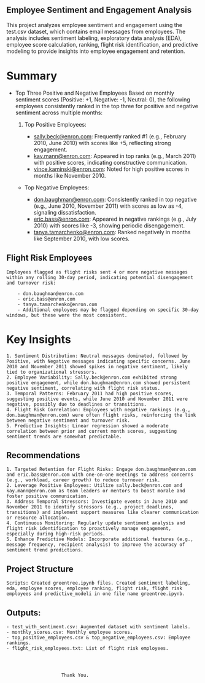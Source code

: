 

## Employee Sentiment and Engagement Analysis
This project analyzes employee sentiment and engagement using the test.csv dataset, which contains email messages from employees. The analysis includes sentiment labeling, exploratory data analysis (EDA), employee score calculation, ranking, flight risk identification, and predictive modeling to provide insights into employee engagement and retention.

# Summary
-  Top Three Positive and Negative Employees
    Based on monthly sentiment scores (Positive: +1, Negative: -1, Neutral: 0), the following employees consistently ranked in the top three for positive and negative sentiment across multiple months:

    1. Top Positive Employees:

        - sally.beck@enron.com: Frequently ranked #1 (e.g., February 2010, June 2010) with scores like +5, reflecting strong engagement.
        - kay.mann@enron.com: Appeared in top ranks (e.g., March 2011) with positive scores, indicating constructive communication.
        - vince.kaminski@enron.com: Noted for high positive scores in months like November 2010.


    - Top Negative Employees:

        - don.baughman@enron.com: Consistently ranked in top negative (e.g., June 2010, November 2011) with scores as low as -4, signaling dissatisfaction.
        - eric.bass@enron.com: Appeared in negative rankings (e.g., July 2010) with scores like -3, showing periodic disengagement.
        - tanya.tamarchenko@enron.com: Ranked negatively in months like September 2010, with low scores.



## Flight Risk Employees
    Employees flagged as flight risks sent 4 or more negative messages within any rolling 30-day period, indicating potential disengagement and turnover risk:

        - don.baughman@enron.com
        - eric.bass@enron.com
        - tanya.tamarchenko@enron.com
        - Additional employees may be flagged depending on specific 30-day windows, but these were the most consistent.

# Key Insights

    1. Sentiment Distribution: Neutral messages dominated, followed by Positive, with Negative messages indicating specific concerns. June 2010 and November 2011 showed spikes in negative sentiment, likely tied to organizational stressors.
    2. Employee Variability: Sally.beck@enron.com exhibited strong positive engagement, while don.baughman@enron.com showed persistent negative sentiment, correlating with flight risk status.
    3. Temporal Patterns: February 2011 had high positive scores, suggesting positive events, while June 2010 and November 2011 were negative, possibly due to deadlines or transitions.
    4. Flight Risk Correlation: Employees with negative rankings (e.g., don.baughman@enron.com) were often flight risks, reinforcing the link between negative sentiment and turnover risk.
    5. Predictive Insights: Linear regression showed a moderate correlation between prior and current month scores, suggesting sentiment trends are somewhat predictable.

## Recommendations

    1. Targeted Retention for Flight Risks: Engage don.baughman@enron.com and eric.bass@enron.com with one-on-one meetings to address concerns (e.g., workload, career growth) to reduce turnover risk.
    2. Leverage Positive Employees: Utilize sally.beck@enron.com and kay.mann@enron.com as team leaders or mentors to boost morale and foster positive communication.
    3. Address Temporal Stressors: Investigate events in June 2010 and November 2011 to identify stressors (e.g., project deadlines, transitions) and implement support measures like clearer communication or resource allocation.
    4. Continuous Monitoring: Regularly update sentiment analysis and flight risk identification to proactively manage engagement, especially during high-risk periods.
    5. Enhance Predictive Models: Incorporate additional features (e.g., message frequency, recipient analysis) to improve the accuracy of sentiment trend predictions.

## Project Structure

    Scripts: Created greentree.ipynb files. Created sentiment labeling, eda, employee scores, employee ranking, flight risk, flight risk employees and predictive_modeli in one file name greentree.ipynb.


## Outputs:
    - test_with_sentiment.csv: Augmented dataset with sentiment labels.
    - monthly_scores.csv: Monthly employee scores.
    - top_positive_employees.csv & top_negative_employees.csv: Employee rankings.
    - flight_risk_employees.txt: List of flight risk employees.




                        Thank You.







